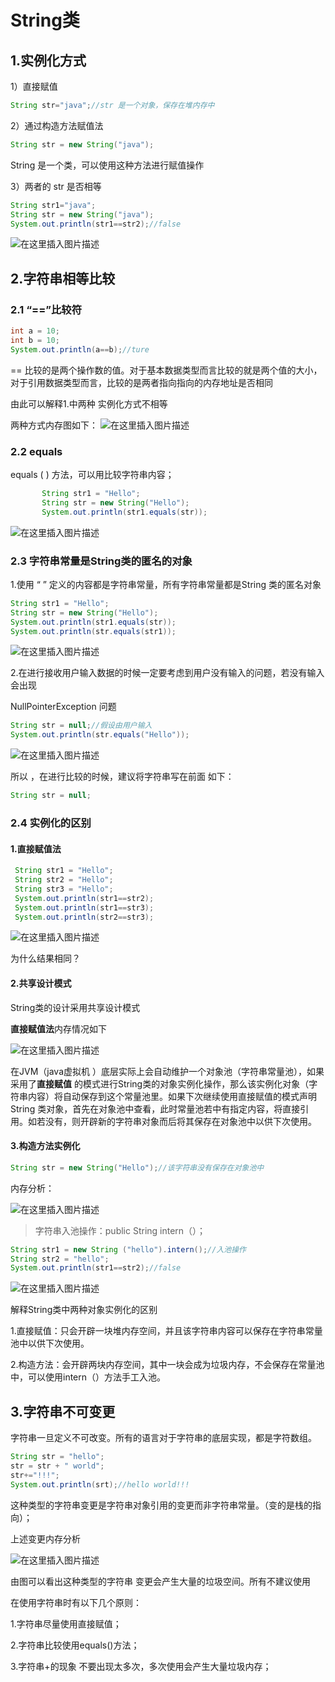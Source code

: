 ﻿# String类

## 1.实例化方式

1）直接赋值

```java
String str="java";//str 是一个对象，保存在堆内存中
```

2）通过构造方法赋值法

```java
String str = new String("java");
```

String 是一个类，可以使用这种方法进行赋值操作

 3）两者的 str 是否相等

```java
String str1="java";
String str = new String("java");
System.out.println(str1==str2);//false
```
![在这里插入图片描述](https://img-blog.csdnimg.cn/20190416161144635.png)

## 2.字符串相等比较

###  2.1 “==”比较符

```java
int a = 10;
int b = 10;
System.out.println(a==b);//ture
```

== 比较的是两个操作数的值。对于基本数据类型而言比较的就是两个值的大小，对于引用数据类型而言，比较的是两者指向指向的内存地址是否相同

由此可以解释1.中两种 实例化方式不相等

两种方式内存图如下：
![在这里插入图片描述](https://img-blog.csdnimg.cn/2019041616121535.png?x-oss-process=image/watermark,type_ZmFuZ3poZW5naGVpdGk,shadow_10,text_aHR0cHM6Ly9ibG9nLmNzZG4ubmV0L3p5ajQ5Nzg2MzQxOQ==,size_16,color_FFFFFF,t_70)

### 2.2 equals

 equals ( ) 方法，可以用比较字符串内容；

```java
       String str1 = "Hello";
       String str = new String("Hello"); 
       System.out.println(str1.equals(str));
```
![在这里插入图片描述](https://img-blog.csdnimg.cn/20190416161250677.png)

### 2.3 字符串常量是String类的匿名的对象

1.使用  “ ” 定义的内容都是字符串常量，所有字符串常量都是String 类的匿名对象

```java
String str1 = "Hello";
String str = new String("Hello");
System.out.println(str1.equals(str));
System.out.println(str.equals(str1));
```
![在这里插入图片描述](https://img-blog.csdnimg.cn/20190416161322566.png)

2.在进行接收用户输入数据的时候一定要考虑到用户没有输入的问题，若没有输入会出现

NullPointerException 问题

```java
String str = null;//假设由用户输入
System.out.println(str.equals("Hello"));
```
![在这里插入图片描述](https://img-blog.csdnimg.cn/20190416161343141.png)

所以 ，在进行比较的时候，建议将字符串写在前面 如下：

```java
String str = null;
```

### 2.4 实例化的区别

#### 1.直接赋值法

```java
 String str1 = "Hello";
 String str2 = "Hello";
 String str3 = "Hello";
 System.out.println(str1==str2);
 System.out.println(str1==str3);
 System.out.println(str2==str3);
```
![在这里插入图片描述](https://img-blog.csdnimg.cn/20190416161404700.png)

为什么结果相同？

#### 2.共享设计模式

String类的设计采用共享设计模式

**直接赋值法**内存情况如下

![在这里插入图片描述](https://img-blog.csdnimg.cn/20190416161419427.png?x-oss-process=image/watermark,type_ZmFuZ3poZW5naGVpdGk,shadow_10,text_aHR0cHM6Ly9ibG9nLmNzZG4ubmV0L3p5ajQ5Nzg2MzQxOQ==,size_16,color_FFFFFF,t_70)

在JVM（java虚拟机 ）底层实际上会自动维护一个对象池（字符串常量池），如果采用了**直接赋值** 的模式进行String类的对象实例化操作，那么该实例化对象（字符串内容）将自动保存到这个常量池里。如果下次继续使用直接赋值的模式声明String 类对象，首先在对象池中查看，此时常量池若中有指定内容，将直接引用。如若没有，则开辟新的字符串对象而后将其保存在对象池中以供下次使用。

#### 3.构造方法实例化

```java
String str = new String("Hello");//该字符串没有保存在对象池中
```

内存分析：

![在这里插入图片描述](https://img-blog.csdnimg.cn/20190416161435326.png?x-oss-process=image/watermark,type_ZmFuZ3poZW5naGVpdGk,shadow_10,text_aHR0cHM6Ly9ibG9nLmNzZG4ubmV0L3p5ajQ5Nzg2MzQxOQ==,size_16,color_FFFFFF,t_70)

> 字符串入池操作：public String intern（）；

```java
String str1 = new String ("hello").intern();//入池操作
String str2 = "hello";
System.out.println(str1==str2);//false
```

![在这里插入图片描述](https://img-blog.csdnimg.cn/20190416161450126.png)

解释String类中两种对象实例化的区别

1.直接赋值：只会开辟一块堆内存空间，并且该字符串内容可以保存在字符串常量池中以供下次使用。

2.构造方法：会开辟两块内存空间，其中一块会成为垃圾内存，不会保存在常量池中，可以使用intern（）方法手工入池。



## 3.字符串不可变更

字符串一旦定义不可改变。所有的语言对于字符串的底层实现，都是字符数组。

```java
String str = "hello";
str = str + " world";
str+="!!!";
System.out.println(srt);//hello world!!!
```

这种类型的字符串变更是字符串对象引用的变更而非字符串常量。（变的是栈的指向）；

上述变更内存分析

![在这里插入图片描述](https://img-blog.csdnimg.cn/2019041616162927.png?x-oss-process=image/watermark,type_ZmFuZ3poZW5naGVpdGk,shadow_10,text_aHR0cHM6Ly9ibG9nLmNzZG4ubmV0L3p5ajQ5Nzg2MzQxOQ==,size_16,color_FFFFFF,t_70)

由图可以看出这种类型的字符串 变更会产生大量的垃圾空间。所有不建议使用

在使用字符串时有以下几个原则：

1.字符串尽量使用直接赋值；

2.字符串比较使用equals()方法；

3.字符串+的现象 不要出现太多次，多次使用会产生大量垃圾内存；

